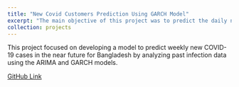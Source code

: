 ```yaml
---
title: "New Covid Customers Prediction Using GARCH Model"
excerpt: "The main objective of this project was to predict the daily number of new COVID-19 infections in Bangladesh.<br/><img src='/images/TimeSeries.jpg'>"
collection: projects
---
```


This project focused on developing a model to predict weekly new COVID-19 cases in the near future for Bangladesh by analyzing past infection data using the ARIMA and GARCH models.

[GitHub Link](https://github.com/Sharmin3007/TimeSeriesModels_GARCH_Corona)
